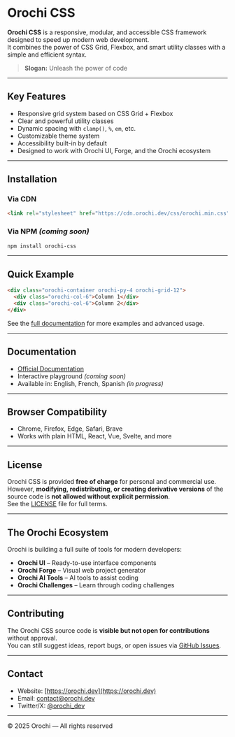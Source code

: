 # Orochi CSS

**Orochi CSS** is a responsive, modular, and accessible CSS framework designed to speed up modern web development.  
It combines the power of CSS Grid, Flexbox, and smart utility classes with a simple and efficient syntax.

> **Slogan:** Unleash the power of code

---

## Key Features

- Responsive grid system based on CSS Grid + Flexbox  
- Clear and powerful utility classes  
- Dynamic spacing with `clamp()`, `%`, `em`, etc.  
- Customizable theme system  
- Accessibility built-in by default  
- Designed to work with Orochi UI, Forge, and the Orochi ecosystem

---

## Installation

### Via CDN

```html
<link rel="stylesheet" href="https://cdn.orochi.dev/css/orochi.min.css">
```

### Via NPM *(coming soon)*

```bash
npm install orochi-css
```

---

## Quick Example

```html
<div class="orochi-container orochi-py-4 orochi-grid-12">
  <div class="orochi-col-6">Column 1</div>
  <div class="orochi-col-6">Column 2</div>
</div>
```

See the [full documentation](https://orochi.dev/docs) for more examples and advanced usage.

---

## Documentation

- [Official Documentation](https://orochi.dev/docs)  
- Interactive playground *(coming soon)*  
- Available in: English, French, Spanish *(in progress)*

---

## Browser Compatibility

- Chrome, Firefox, Edge, Safari, Brave  
- Works with plain HTML, React, Vue, Svelte, and more

---

## License

Orochi CSS is provided **free of charge** for personal and commercial use.  
However, **modifying, redistributing, or creating derivative versions** of the source code is **not allowed without explicit permission**.  
See the [LICENSE](./LICENSE) file for full terms.

---

## The Orochi Ecosystem

Orochi is building a full suite of tools for modern developers:

- **Orochi UI** – Ready-to-use interface components  
- **Orochi Forge** – Visual web project generator  
- **Orochi AI Tools** – AI tools to assist coding  
- **Orochi Challenges** – Learn through coding challenges

---

## Contributing

The Orochi CSS source code is **visible but not open for contributions** without approval.  
You can still suggest ideas, report bugs, or open issues via [GitHub Issues](https://github.com/orochi/orochi-css/issues).

---

## Contact

- Website: [https://orochi.dev](https://orochi.dev)  
- Email: contact@orochi.dev  
- Twitter/X: [@orochi_dev](https://twitter.com/orochi_dev)

---

© 2025 Orochi — All rights reserved
